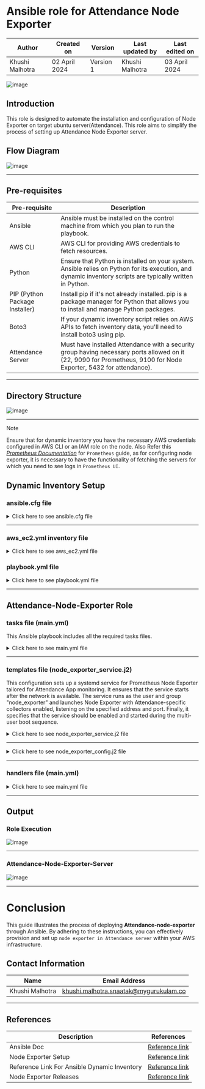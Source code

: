 # Ansible role for Attendance Node Exporter

|   Author        |  Created on   |  Version   | Last updated by  | Last edited on |
| --------------- | --------------| -----------|----------------- | -------------- |
| Khushi Malhotra |  02 April 2024  |  Version 1 | Khushi Malhotra  | 03 April 2024    |


![image](https://github.com/CodeOps-Hub/Ansible/assets/156056460/f6848ff7-85e2-4d6c-a04b-855ae561198c)

## Introduction
This role is designed to automate the installation and configuration of Node Exporter on target ubuntu server(Attendance). This role aims to simplify the process of setting up Attendance Node Exporter server.

## Flow Diagram

![image](https://github.com/CodeOps-Hub/Ansible/assets/156056460/653aa230-410a-4cef-b2aa-8b6e8009a5d7)

***

## Pre-requisites
| Pre-requisite       | Description                                                                                                          |
|----------------------|----------------------------------------------------------------------------------------------------------------------|
| Ansible              | Ansible must be installed on the control machine from which you plan to run the playbook.                            |
| AWS CLI              | AWS CLI for providing AWS credentials to fetch resources.                                                            |
| Python               | Ensure that Python is installed on your system. Ansible relies on Python for its execution, and dynamic inventory scripts are typically written in Python.    |
| PIP (Python Package Installer) | Install pip if it's not already installed. pip is a package manager for Python that allows you to install and manage Python packages. |
| Boto3                | If your dynamic inventory script relies on AWS APIs to fetch inventory data, you'll need to install boto3 using pip. |
| Attendance Server        | Must have installed Attendance with a security group having necessary ports allowed on it (22, 9090 for Prometheus, 9100 for Node Exporter, 5432 for attendance).     |

***

## Directory Structure
![image](https://github.com/CodeOps-Hub/Ansible/assets/156056460/24cb082b-0778-440c-af96-b205d6b76872)
***

> [!NOTE]
>Ensure that for dynamic inventory you have the necessary AWS credentials configured in AWS CLI or an IAM role on the node.
> Also Refer this [*Prometheus Documentation*](https://github.com/CodeOps-Hub/Ansible/blob/shreya/prometheus-role/roles/prometheus/README.md) for `Prometheus` guide, as for configuring node exporter, it is necessary to have the functionality of fetching the servers for which you need to see logs in `Prometheus UI`.

## Dynamic Inventory Setup

### ansible.cfg file

<details>
<summary> Click here to see ansible.cfg file</summary>
<br>

  ```shell
[defaults]

# some basic default values...

inventory           = aws_ec2.yml
private_key_file    = terragrunt_cred.pem
remote_user         = ubuntu
host_key_checking = false

[inventory]
# enable inventory plugins, default: 'host_list', 'script', 'auto', 'yaml', 'ini', 'toml'
enable_plugins = aws_ec2, host_list, virtualbox, yaml, constructed, script, auto, ini, toml
```
</details>

***

### aws_ec2.yml inventory file

<details>
<summary> Click here to see aws_ec2.yml file</summary>
<br>
  
```shell
---
plugin: aws_ec2
regions:
  - ap-south-1
hostnames:
  - ip-address
include_filters:
 - tag:Name:
     - 'Attendance_API'
```
</details>

### playbook.yml file

<details>
<summary> Click here to see playbook.yml file</summary>
<br>
  
```shell
---
- name: Playbook to apply roles
  hosts: all
  become: yes

  roles:
    - node_exporter
```

</details>

***

## Attendance-Node-Exporter Role

### tasks file (main.yml)

This Ansible playbook includes all the required tasks files.

<details>
<summary> Click here to see main.yml file</summary>
<br>
  
```shell

---
# tasks file for node_exporter
- name: Ensure the required packages are installed
  become: yes
  package:
    name:
      - wget
      - tar
  ignore_errors: yes

- name: Add the 'node_exporter' user
  become: yes
  user:
    name: "{{user}}"
    shell: /bin/bash
    create_home: yes
    state: present

- name: Create a directory for node_exp installation
  become: yes
  file:
    path: /home/node_exp
    owner: "{{user}}"
    group: "{{group}}"
    state: directory

- name: download node_exporter archive
  become: yes
  get_url:
    url: https://github.com/prometheus/node_exporter/releases/download/v{{ version }}/node_exporter-{{ version }}.linux-amd64.tar.gz
    dest: /home/node_exp/

- name: Extract node_exporter archive
  become: yes
  ansible.builtin.unarchive:
    src: /home/node_exp/node_exporter-{{ version }}.linux-amd64.tar.gz
    dest: /home/node_exp
    remote_src: yes
    creates: /home/node_exp/node_exporter-{{ version }}.linux-amd64
- name: create an empty file for node_exp.services
  become: yes
  ansible.builtin.file:
    path: /etc/systemd/system/node_exp.service
    state: touch
    owner: "{{user}}"
    group: "{{group}}"
    mode: 0644

- name: Replace the content of /etc/systemd/system/node_exp.service
  template:
    src: node_exp.service.j2
    dest: /etc/systemd/system/node_exp.service
    owner: root
    group: root
    mode: 0644
  become: true

- name: Reload systemd
  become: yes
  command: systemctl daemon-reload

- name: Creating a script
  copy:
    dest: ./run_node_exporter.sh
    content: |
      #!/bin/bash
      # Change to the desired directory
      cd /home/node_exp/node_exporter-1.7.0.linux-amd64
      # Run the node_exporter command in the background
      ./node_exporter &

- name: script
  become: yes
  command: cat ./run_node_exporter.sh
- name: giving permission to execute
  file:
    path: ./run_node_exporter.sh
    mode: 777


- name: running script
  become: yes
  command: ./run_node_exporter.sh


# - name: command
#   become: yes
#   command: ./node_exporter chdir=/home/node_exp/node_exporter-1.7.0.linux-amd64 &

```
</details>

***

### templates file (node_exporter_service.j2)

This configuration sets up a systemd service for Prometheus Node Exporter tailored for Attendance App monitoring. It ensures that the service starts after the network is available. The service runs as the user and group "node_exporter" and launches Node Exporter with Attendance-specific collectors enabled, listening on the specified address and port. Finally, it specifies that the service should be enabled and started during the multi-user boot sequence.

<details>
<summary> Click here to see node_exporter_service.j2 file</summary>
<br>

```shell
[Unit]
Description={{serviceName}}
Wants=network-online.target
After=network-online.target

[Service]
User={{ user }}
Group={{ group}}
Restart=on-failure
Type=simple
ExecStart={{ exec_command }}

[Install]
WantedBy=multi-user.target
```
</details>

***

<details>
<summary> Click here to see node_exporter_config.j2 file</summary>
<br>

```shell
- job_name: 'node_exporter'
    scrape_interval: 5s
    static_configs:
      - targets:
```
</details>

***

### handlers file (main.yml)

<details>
<summary> Click here to see main.yml file</summary>
<br>

```shell
---
# handlers file for node_exporter
- name: Reload systemd
  become: yes
  command: systemctl daemon-reload
  listen: systemd_reload
```

</details>

***

## Output

### Role Execution

![image](https://github.com/CodeOps-Hub/Ansible/assets/156056460/ef596bac-eff2-463a-9153-05c62b1f5fa2)

***

### Attendance-Node-Exporter-Server

![image](https://github.com/CodeOps-Hub/Ansible/assets/156056460/0cdc3897-8fce-4998-919a-cb7eda54fe28)

***

# Conclusion

This guide illustrates the process of deploying **Attendance-node-exporter** through Ansible. By adhering to these instructions, you can effectively provision and set up `node exporter in Attendance server` within your AWS infrastructure.

## Contact Information
| Name            | Email Address                        |
|-----------------|--------------------------------------|
| Khushi Malhotra | khushi.malhotra.snaatak@mygurukulam.co |
***

## References

| Description                                   | References  |
| --------------------------------------------  | -------------------------------------------------|
|  Ansible Doc | [Reference link](https://docs.ansible.com/ansible/latest/index.html) |
| Node Exporter Setup | [Reference link](https://codewizardly.com/prometheus-on-aws-ec2-part2/) |
| Reference Link For Ansible Dynamic Inventory | [Reference link](https://devopscube.com/setup-ansible-aws-dynamic-inventory/) |
| Node Exporter Releases| [Reference link](https://github.com/prometheus/node_exporter/releases) |
